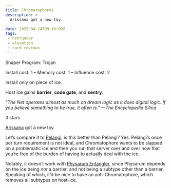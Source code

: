 ```yaml
---
title: Chromatophores
description: >
  Arissana got a new toy.

date: 2025-04-24T09:16:09Z
tags:
 - netrunner
 - elevation
 - card reviews
---
```


<card-frame name="chromatophores" side="runner" stars="3" src="https://cdn.ewie.online/20250424091735-Image.jpeg">

<div class="visually-hidden" id="card-name-chromatophores">

Shaper Program: Trojan

Install cost: 1 – Memory cost: 1 – Influence cost: 2

Install only on piece of ice.

Host ice gains **barrier**, **code gate**, and **sentry**.

_"The Net operates almost as much on dream logic as it does digital logic. If you believe something to be true, it often is."_
_—The Encyclopedia Silica_

3 stars

</div>

</card-frame>

<script type="module" src="/assets/js/components/card-frame.js"></script>

[Arissana](https://netrunnerdb.com/en/card/34020) got a new toy.

Let’s compare it to [Pelangi](https://netrunnerdb.com/en/card/26025). is this better than Pelangi? Yes. Pelangi’s once per turn requirement is not ideal, and Chromatophore wants to be slapped on a problematic ice and then you run that server over and over now that you’re free of the burden of having to actually deal with the ice.

Notably, it doesn’t work with [Physarum Entangler](https://netrunnerdb.com/en/card/34082), since Physarum depends on the ice being *not* a barrier, and not being a subtype other than a barrier. Speaking of which, it’d be nice to have an anti-Chromatophore, which removes all subtypes on host-ice.
